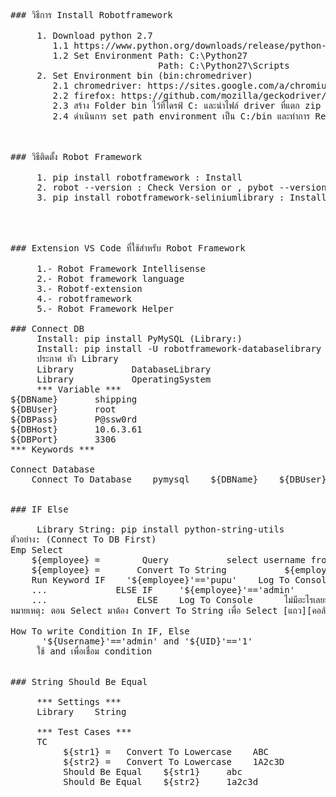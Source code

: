 <pre class="pat-markdown">
### วิธีการ Install Robotframework

     1. Download python 2.7 
        1.1 https://www.python.org/downloads/release/python-2716/
        1.2 Set Environment Path: C:\Python27
                            Path: C:\Python27\Scripts
     2. Set Environment bin (bin:chromedriver)
        2.1 chromedriver: https://sites.google.com/a/chromium.org/chromedriver/
        2.2 firefox: https://github.com/mozilla/geckodriver/releases
        2.3 สร้าง Folder bin ไว้ที่ไดรฟ์ C: และนำไฟล์ driver ที่แตก zip แล้วไปวางไว้ที่โฟลเดอร์ดังกล่าว
        2.4 ดำเนินการ set path environment เป็น C:/bin และทำการ Restart เครื่อง



### วิธีติดตั้ง Robot Framework

     1. pip install robotframework : Install
     2. robot --version : Check Version or , pybot --version
     3. pip install robotframework-seliniumlibrary : Install lib ของ seliniumlibrary




### Extension VS Code ที่ใช้สำหรับ Robot Framework

     1.- Robot Framework Intellisense
     2.- Robot framework language
     3.- Robotf-extension
     4.- robotframework
     5.- Robot Framework Helper

### Connect DB 
     Install: pip install PyMySQL (Library:)
     Install: pip install -U robotframework-databaselibrary
     ประกาศ หัว Library 
     Library           DatabaseLibrary
     Library           OperatingSystem
     *** Variable ***
${DBName}       shipping    
${DBUser}       root
${DBPass}       P@ssw0rd
${DBHost}       10.6.3.61
${DBPort}       3306
*** Keywords ***

Connect Database
    Connect To Database    pymysql    ${DBName}    ${DBUser}    ${DBPass}    ${DBHost}    ${DBPort}
    
     
### IF Else 

     Library String: pip install python-string-utils
ตัวอย่าง: (Connect To DB First)
Emp Select
    ${employee} =        Query           select username from tab_user where username = 'admin';
    ${employee} =       Convert To String           ${employee[0][0]}      
    Run Keyword IF    '${employee}'=='pupu'    Log To Console    I am in If Condition  
    ...             ELSE IF     '${employee}'=='admin'      Log To Console      ADMIN JAAAAAAAA
    ...                 ELSE    Log To Console      ไม่มีอะไรเลยยย 
หมายเหตุ: ตอน Select มาต้อง Convert To String เพื่อ Select [แถว][คอลัมน์]

How To write Condition In IF, Else
      '${Username}'=='admin' and '${UID}'=='1' 
     ใช้ and เพื่อเชื่อม condition 
</div>

### String Should Be Equal

     *** Settings ***
     Library    String

     *** Test Cases ***
     TC
          ${str1} =   Convert To Lowercase    ABC
          ${str2} =   Convert To Lowercase    1A2c3D
          Should Be Equal    ${str1}     abc
          Should Be Equal    ${str2}     1a2c3d

